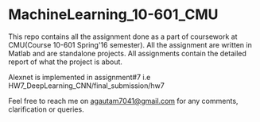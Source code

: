 # MachineLearning_10-601_CMU
This repo contains all the assignment done as a part of coursework at CMU(Course 10-601 Spring'16 semester).
All the assignment are written in Matlab and are standalone projects. All assignments contain the detailed report of what the project is about. 

Alexnet is implemented in assignment#7 i.e HW7_DeepLearning_CNN/final_submission/hw7 

Feel free to reach me on agautam7041@gmail.com for any comments, clarification or queries.
